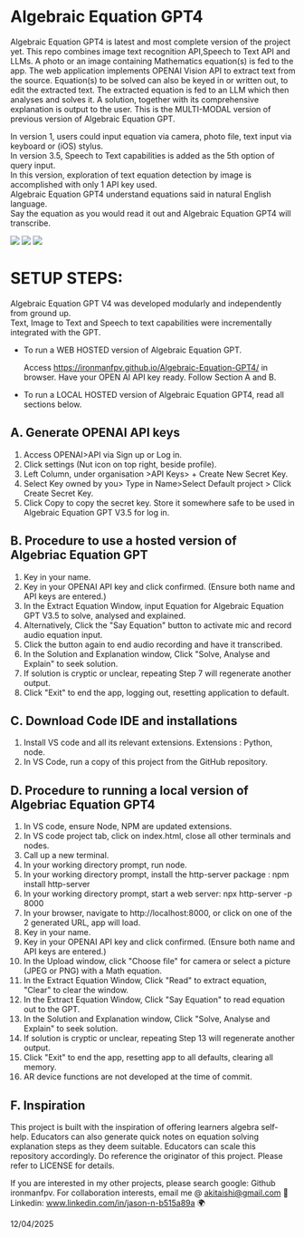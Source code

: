 # Algebraic Equation GPT4

Algebraic Equation GPT4 is latest and most complete version of the project yet. 
This repo combines image text recognition API,Speech to Text API and LLMs.
A photo or an image containing Mathematics equation(s) is fed to the app.
The web application implements OPENAI Vision API to extract text from the source.
Equation(s) to be solved can also be keyed in or written out, to edit the extracted text.
The extracted equation is fed to an LLM which then analyses and solves it.
A solution, together with its comprehensive explanation is output to the user.
This is the MULTI-MODAL version of previous version of Algebraic Equation GPT.

In version 1, users could input equation via camera, photo file, text input via keyboard or (iOS) stylus.<br> 
In version 3.5, Speech to Text capabilities is added as the 5th option of query input.<br>
In this version, exploration of text equation detection by image is accomplished with only 1 API key used.<br> 
Algebraic Equation GPT4 understand equations said in natural English language.<br>
Say the equation as you would read it out and Algebraic Equation GPT4 will transcribe.<br> 

<img src= "https://github.com/ironmanfpv/Algebraic-Equation-GPT-V4/blob/main/img/img%200.jpg">
<img src= "https://github.com/ironmanfpv/Algebraic-Equation-GPT-V4/blob/main/img/img%201.jpg">
<img src= "https://github.com/ironmanfpv/Algebraic-Equation-GPT-V4/blob/main/img/img%202.jpg">

# SETUP STEPS: #

Algebraic Equation GPT V4 was developed modularly and independently from ground up.<br>
Text, Image to Text and Speech to text capabilities were incrementally integrated with the GPT.

- To run a WEB HOSTED version of Algebraic Equation GPT.

  Access https://ironmanfpv.github.io/Algebraic-Equation-GPT4/ in browser.
  Have your OPEN AI API key ready. Follow Section A and B.

- To run a LOCAL HOSTED version of Algebraic Equation GPT4, read all sections below. 

## A. Generate OPENAI API keys ##

1.  Access OPENAI>API via Sign up or Log in.
2.  Click settings (Nut icon on top right, beside profile).
3.  Left Column, under organisation >API Keys> + Create New Secret Key.
4.  Select Key owned by you> Type in Name>Select Default project > Click Create Secret Key.
5.  Click Copy to copy the secret key. Store it somewhere safe to be used in Algebraic Equation GPT V3.5 for log in.

## B. Procedure to use a hosted version of Algebriac Equation GPT ##

1.  Key in your name.
2.  Key in your OPENAI API key and click confirmed. (Ensure both name and API keys are entered.)
3.  In the Extract Equation Window, input Equation for Algebraic Equation GPT V3.5 to solve, analysed and explained.
4.  Alternatively, Click the "Say Equation" button to activate mic and record audio equation input. 
5.  Click the button again to end audio recording and have it transcribed.
6.  In the Solution and Explanation window, Click "Solve, Analyse and Explain" to seek solution.
7.  If solution is cryptic or unclear, repeating Step 7 will regenerate another output.
8.  Click "Exit" to end the app, logging out, resetting application to default.

## C. Download Code IDE and installations  ##

1.  Install VS code and all its relevant extensions. Extensions : Python, node.
2.  In VS Code, run a copy of this project from the GitHub repository.

## D. Procedure to running a local version of Algebriac Equation GPT4 ##

1.  In VS code, ensure Node, NPM are updated extensions.
2.  In VS code project tab, click on index.html, close all other terminals and nodes.
2.  Call up a new terminal.
3.  In your working directory prompt, run node.
4.  In your working directory prompt, install the http-server package : npm install http-server
5.  In your working directory prompt, start a web server: npx http-server -p 8000
6.  In your browser, navigate to http://localhost:8000, or click on one of the 2 generated URL, app will load.
7.  Key in your name.
8.  Key in your OPENAI API key and click confirmed. (Ensure both name and API keys are entered.)
10. In the Upload window, click "Choose file" for camera or select a picture (JPEG or PNG) with a Math equation.
11. In the Extract Equation Window, Click "Read" to extract equation, "Clear" to clear the window.
12. In the Extract Equation Window, Click "Say Equation" to read equation out to the GPT.
13. In the Solution and Explanation window, Click "Solve, Analyse and Explain" to seek solution.
14. If solution is cryptic or unclear, repeating Step 13 will regenerate another output.
15. Click "Exit" to end the app, resetting app to all defaults, clearing all memory.
16. AR device functions are not developed at the time of commit.

## F. Inspiration ##

This project is built with the inspiration of offering learners algebra self-help.
Educators can also generate quick notes on equation solving explanation steps as they deem suitable. 
Educators can scale this repository accordingly. Do reference the originator of this project.
Please refer to LICENSE for details.

If you are interested in my other projects, please search google: Github ironmanfpv. 
For collaboration interests, email me @ akitaishi@gmail.com 👋
Linkedin: www.linkedin.com/in/jason-n-b515a89a  🌍

12/04/2025